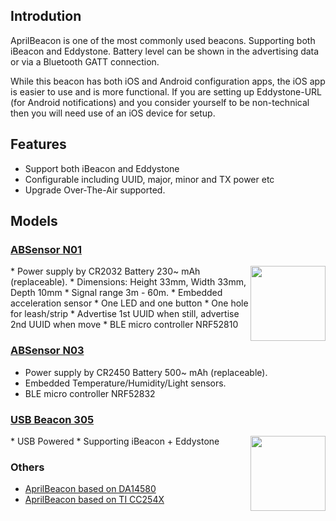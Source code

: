 ## Introdution

AprilBeacon is one of the most commonly used beacons. Supporting both iBeacon and Eddystone. Battery level can be shown in the advertising data or via a Bluetooth GATT connection.

While this beacon has both iOS and Android configuration apps, the iOS app is easier to use and is more functional. If you are setting up Eddystone-URL (for Android notifications) and you consider yourself to be non-technical then you will need use of an iOS device for setup.

## Features

* Support both iBeacon and Eddystone
* Configurable including UUID, major, minor and TX power etc
* Upgrade Over-The-Air supported.

## Models

### [ABSensor N01](ABSensor.md#absensor-n01)

<img src="http://i1.aprbrother.com/ABsensorDHF.jpg-320.jpg" width="120" align="right">
* Power supply by CR2032 Battery 230~ mAh (replaceable).
* Dimensions: Height 33mm, Width 33mm, Depth 10mm
* Signal range 3m - 60m.
* Embedded acceleration sensor
* One LED and one button
* One hole for leash/strip
* Advertise 1st UUID when still, advertise 2nd UUID when move
* BLE micro controller NRF52810

### [ABSensor N03](ABSensor.md#absensor-n03)

* Power supply by CR2450 Battery 500~ mAh (replaceable).
* Embedded Temperature/Humidity/Light sensors.
* BLE micro controller NRF52832

### [USB Beacon 305](AprilBeacon_305.md)

<img src="http://i1.aprbrother.com/302.jpg" width="120" align="right">
* USB Powered
* Supporting iBeacon + Eddystone 

### Others

- [AprilBeacon based on DA14580](AprilBeacon_based_on_DA14580.md)
- [AprilBeacon based on TI CC254X](AprilBeacon_based_on_TI_CC254X.md)

